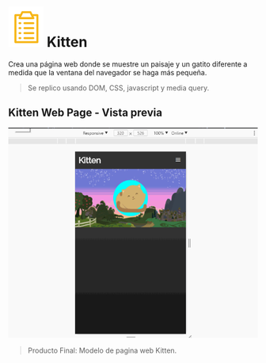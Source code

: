 # ![icon-document](https://github.com/Gloper98/kitten/raw/master/assets/images/icon-document.png "document") Kitten
Crea una página web donde se muestre un paisaje y un gatito diferente a medida que la ventana del navegador se haga más pequeña.
>Se replico usando DOM, CSS, javascript y media query.

## Kitten Web Page - Vista previa


![Kitten-MusicPlayer](https://github.com/Gloper98/kitten/raw/master/assets/images/gifCat.gif "Kitten web page: Music Player")
>Producto Final: Modelo de pagina web Kitten.
